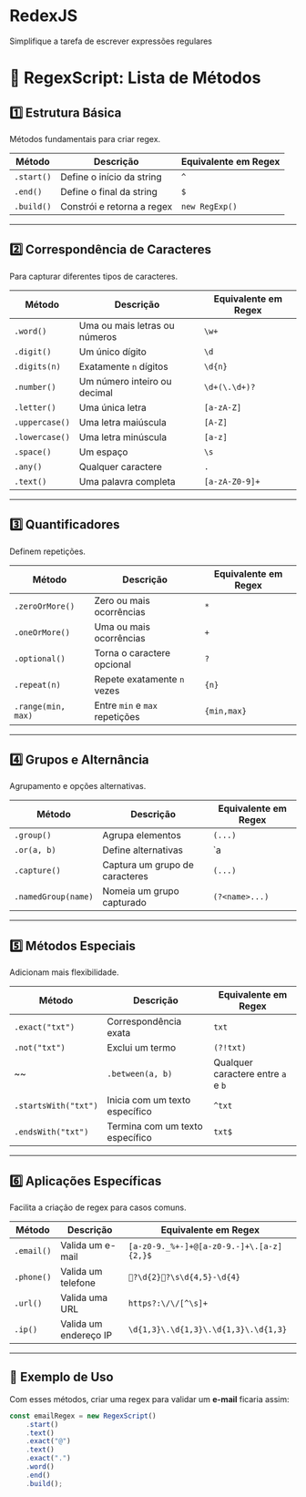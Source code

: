 # RedexJS
Simplifique a tarefa de escrever expressões regulares

# 📌 RegexScript: Lista de Métodos

## 1️⃣ Estrutura Básica  
Métodos fundamentais para criar regex.  

| Método      | Descrição                 | Equivalente em Regex |
|------------|-------------------------|------------------|
| `.start()` | Define o início da string | `^` |
| `.end()`   | Define o final da string  | `$` |
| `.build()` | Constrói e retorna a regex | `new RegExp()` |

---

## 2️⃣ Correspondência de Caracteres  
Para capturar diferentes tipos de caracteres.  

| Método        | Descrição | Equivalente em Regex |
|--------------|---------------------|------------------|
| `.word()`    | Uma ou mais letras ou números | `\w+` |
| `.digit()`   | Um único dígito | `\d` |
| `.digits(n)` | Exatamente `n` dígitos | `\d{n}` |
| `.number()`  | Um número inteiro ou decimal | `\d+(\.\d+)?` |
| `.letter()`  | Uma única letra | `[a-zA-Z]` |
| `.uppercase()` | Uma letra maiúscula | `[A-Z]` |
| `.lowercase()` | Uma letra minúscula | `[a-z]` |
| `.space()`   | Um espaço | `\s` |
| `.any()`     | Qualquer caractere | `.` |
| `.text()`    | Uma palavra completa | `[a-zA-Z0-9]+` |

---

## 3️⃣ Quantificadores  
Definem repetições.  

| Método           | Descrição | Equivalente em Regex |
|-----------------|---------------------|------------------|
| `.zeroOrMore()` | Zero ou mais ocorrências | `*` |
| `.oneOrMore()`  | Uma ou mais ocorrências | `+` |
| `.optional()`   | Torna o caractere opcional | `?` |
| `.repeat(n)`    | Repete exatamente `n` vezes | `{n}` |
| `.range(min, max)` | Entre `min` e `max` repetições | `{min,max}` |

---

## 4️⃣ Grupos e Alternância  
Agrupamento e opções alternativas.  

| Método        | Descrição | Equivalente em Regex |
|--------------|---------------------|------------------|
| `.group()`   | Agrupa elementos | `(...)` |
| `.or(a, b)`  | Define alternativas | `a|b` |
| `.capture()` | Captura um grupo de caracteres | `(...)` |
| `.namedGroup(name)` | Nomeia um grupo capturado | `(?<name>...)` |

---

## 5️⃣ Métodos Especiais  
Adicionam mais flexibilidade.  

| Método        | Descrição | Equivalente em Regex |
|--------------|---------------------|------------------|
| `.exact("txt")` | Correspondência exata | `txt` |
| `.not("txt")`   | Exclui um termo | `(?!txt)` |
~~| `.between(a, b)` | Qualquer caractere entre `a` e `b` | `[a-b]` |~~
| `.startsWith("txt")` | Inicia com um texto específico | `^txt` |
| `.endsWith("txt")` | Termina com um texto específico | `txt$` |

---

## 6️⃣ Aplicações Específicas  
Facilita a criação de regex para casos comuns.  

| Método        | Descrição | Equivalente em Regex |
|--------------|---------------------|------------------|
| `.email()`   | Valida um e-mail | `[a-z0-9._%+-]+@[a-z0-9.-]+\.[a-z]{2,}$` |
| `.phone()`   | Valida um telefone | `?\d{2}?\s\d{4,5}-\d{4}` |
| `.url()`     | Valida uma URL | `https?:\/\/[^\s]+` |
| `.ip()`      | Valida um endereço IP | `\d{1,3}\.\d{1,3}\.\d{1,3}\.\d{1,3}` |

---

## 🎯 Exemplo de Uso  
Com esses métodos, criar uma regex para validar um **e-mail** ficaria assim:  

```js
const emailRegex = new RegexScript()
    .start()
    .text()
    .exact("@")
    .text()
    .exact(".")
    .word()
    .end()
    .build();
